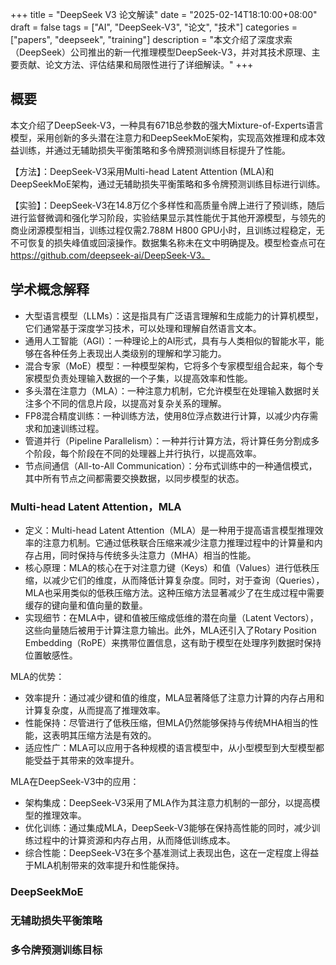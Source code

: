 
+++
title = "DeepSeek V3 论文解读"
date = "2025-02-14T18:10:00+08:00"
draft = false
tags = ["AI", "DeepSeek-V3", "论文", "技术"]
categories = ["papers", "deepseek", "training"]
description = "本文介绍了深度求索（DeepSeek）公司推出的新一代推理模型DeepSeek-V3，并对其技术原理、主要贡献、论文方法、评估结果和局限性进行了详细解读。"
+++

## 概要

本文介绍了DeepSeek-V3，一种具有671B总参数的强大Mixture-of-Experts语言模型，采用创新的多头潜在注意力和DeepSeekMoE架构，实现高效推理和成本效益训练，并通过无辅助损失平衡策略和多令牌预测训练目标提升了性能。

【方法】：DeepSeek-V3采用Multi-head Latent Attention (MLA)和DeepSeekMoE架构，通过无辅助损失平衡策略和多令牌预测训练目标进行训练。

【实验】：DeepSeek-V3在14.8万亿个多样性和高质量令牌上进行了预训练，随后进行监督微调和强化学习阶段，实验结果显示其性能优于其他开源模型，与领先的商业闭源模型相当，训练过程仅需2.788M H800 GPU小时，且训练过程稳定，无不可恢复的损失峰值或回滚操作。数据集名称未在文中明确提及。模型检查点可在<https://github.com/deepseek-ai/DeepSeek-V3。>

## 学术概念解释

- 大型语言模型（LLMs）：这是指具有广泛语言理解和生成能力的计算机模型，它们通常基于深度学习技术，可以处理和理解自然语言文本。
- 通用人工智能（AGI）：一种理论上的AI形式，具有与人类相似的智能水平，能够在各种任务上表现出人类级别的理解和学习能力。
- 混合专家（MoE）模型：一种模型架构，它将多个专家模型组合起来，每个专家模型负责处理输入数据的一个子集，以提高效率和性能。
- 多头潜在注意力（MLA）：一种注意力机制，它允许模型在处理输入数据时关注多个不同的信息片段，以提高对复杂关系的理解。
- FP8混合精度训练：一种训练方法，使用8位浮点数进行计算，以减少内存需求和加速训练过程。
- 管道并行（Pipeline Parallelism）：一种并行计算方法，将计算任务分割成多个阶段，每个阶段在不同的处理器上并行执行，以提高效率。
- 节点间通信（All-to-All Communication）：分布式训练中的一种通信模式，其中所有节点之间都需要交换数据，以同步模型的状态。

### Multi-head Latent Attention，MLA

- 定义：Multi-head Latent Attention（MLA）是一种用于提高语言模型推理效率的注意力机制。它通过低秩联合压缩来减少注意力推理过程中的计算量和内存占用，同时保持与传统多头注意力（MHA）相当的性能。
- 核心原理：MLA的核心在于对注意力键（Keys）和值（Values）进行低秩压缩，以减少它们的维度，从而降低计算复杂度。同时，对于查询（Queries），MLA也采用类似的低秩压缩方法。这种压缩方法显著减少了在生成过程中需要缓存的键向量和值向量的数量。
- 实现细节：在MLA中，键和值被压缩成低维的潜在向量（Latent Vectors），这些向量随后被用于计算注意力输出。此外，MLA还引入了Rotary Position Embedding（RoPE）来携带位置信息，这有助于模型在处理序列数据时保持位置敏感性。

MLA的优势：

- 效率提升：通过减少键和值的维度，MLA显著降低了注意力计算的内存占用和计算复杂度，从而提高了推理效率。
- 性能保持：尽管进行了低秩压缩，但MLA仍然能够保持与传统MHA相当的性能，这表明其压缩方法是有效的。
- 适应性广：MLA可以应用于各种规模的语言模型中，从小型模型到大型模型都能受益于其带来的效率提升。

MLA在DeepSeek-V3中的应用：

- 架构集成：DeepSeek-V3采用了MLA作为其注意力机制的一部分，以提高模型的推理效率。
- 优化训练：通过集成MLA，DeepSeek-V3能够在保持高性能的同时，减少训练过程中的计算资源和内存占用，从而降低训练成本。
- 综合性能：DeepSeek-V3在多个基准测试上表现出色，这在一定程度上得益于MLA机制带来的效率提升和性能保持。

### DeepSeekMoE

### 无辅助损失平衡策略

### 多令牌预测训练目标

###
